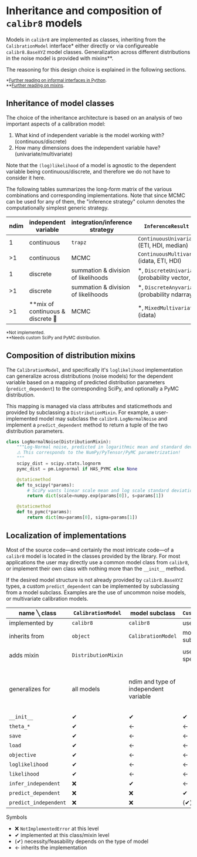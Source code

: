 # Inheritance and composition of `calibr8` models
Models in `calibr8` are implemented as classes, inheriting from the `CalibrationModel` interface* either directly or via configureable `calibr8.BaseXYZ` model classes.
Generalization across different distributions in the noise model is provided with mixins**.

The reasoning for this design choice is explained in the following sections.

<sup>*[Further reading on informal interfaces in Python](https://realpython.com/python-interface/).</sup></br>
<sup>**[Further reading on mixins](https://realpython.com/inheritance-composition-python/#mixing-features-with-mixin-classes).</sup></br>

## Inheritance of model classes
The choice of the inheritance architecture is based on an analysis of two important aspects of a calibration model:
1. What kind of independent variable is the model working with? (continuous/discrete)
2. How many dimensions does the independent variable have? (univariate/multivariate)

Note that the `(log)likelihood` of a model is agnostic to the dependent variable being continuous/discrete, and therefore we do not have to consider it here.

The following tables summarizes the long-form matrix of the various combinations and corresponding implementations.
Note that since MCMC can be used for any of them, the "inference strategy" column denotes the computationally simplest generic strategy.

| ndim | independent variable | integration/inference strategy | `InferenceResult` (properties) | model subclass |
|----------------|----------------------|--------------------|--------------------------------|----------------|
| 1 | continuous | `trapz` | `ContinuousUnivariateInference` (ETI, HDI, median) | `ContinuousUnivariateModel` |
| >1 | continuous | MCMC | `ContinuousMultivariateInference` (idata, ETI, HDI) | `ContinuousMultivariateModel` |
| 1 | discrete | summation & division of likelihoods | *, `DiscreteUnivariateInference` (probability vector, mode) | *, `DiscreteUnivariateModel` |
| >1 | discrete | summation & division of likelihoods | *, `DiscreteAnyvariateInference` (probability ndarray) | *, `DiscreteMultivariateModel` |
| >1 | **mix of continuous & discrete 🤯 | MCMC | *, `MixedMultivariateInference` (idata) | *, `MixedMultivariateModel` |

<sup>*Not implemented.</sup></br>
<sup>**Needs custom SciPy and PyMC distribution.</sup>

## Composition of distribution mixins
The `CalibrationModel`, and specifically it's `loglikelihood` implementation can generalize across distributions (noise models) for the dependent variable based on a mapping of predicted distribution parameters (`predict_dependent`) to the corresponding SciPy, and optionally a PyMC distribution.

This mapping is managed via class attributes and staticmethods and provided by subclassing a `DistributionMixin`.
For example, a user-implemented model may subclass the `calibr8.LogNormalNoise` and implement a `predict_dependent` method to return a tuple of the two distribution parameters.

```python
class LogNormalNoise(DistributionMixin):
    """Log-Normal noise, predicted in logarithmic mean and standard deviation.
    ⚠ This corresponds to the NumPy/PyTensor/PyMC parametrization!
    """
    scipy_dist = scipy.stats.lognorm
    pymc_dist = pm.Lognormal if HAS_PYMC else None

    @staticmethod
    def to_scipy(*params):
        # SciPy wants linear scale mean and log scale standard deviation!
        return dict(scale=numpy.exp(params[0]), s=params[1])

    @staticmethod
    def to_pymc(*params):
        return dict(mu=params[0], sigma=params[1])
```

## Localization of implementations
Most of the source code—and certainly the most intricate code—of a `calibr8` model is located in the classes provided by the library.
For most applications the user may directly use a common model class from `calibr8`, or implement their own class with nothing more than the `__init__` method.

If the desired model structure is not already provided by `calibr8.BaseXYZ` types, a custom `predict_dependent` can be implemented by subclassing from a model subclass.
Examples are the use of uncommon noise models, or multivariate calibration models.

| name ╲ class | `CalibrationModel` | model subclass | `CustomModel` | `BaseXYZ` | `UserModel` |
|--------------|--------------------|----------------|---------------|-----------|-------------|
| implemented by | `calibr8` | `calibr8` | user | `calibr8` | user
| inherits from | `object` | `CalibrationModel` | model subclass | model subclass | `BaseXYZ` |
| adds mixin | `DistributionMixin` |  | user-specified | `NormalNoise` or `StudentTNoise` | |
| generalizes for | all models | ndim and type of</br>independent variable | | common model structures</br> (e.g. univariate polynomial)
| `__init__` | ✔ | ✔ | ✔ | (✔) | ✔ |
| `theta_*` | ✔ | ← | ← | ← | ← |
| `save` | ✔ | ← | ← | ← | ← |
| `load` | ✔ | ← | ← | ← | ← |
| `objective` | ✔ | ← | ← | ← | ← |
| `loglikelihood` | ✔ | ← | ← | ← | ← |
| `likelihood` | ✔ | ← | ← | ← | ← |
| `infer_independent` | ❌ | ✔ | ← | ← | ← |
| `predict_dependent` | ❌ | ❌ | ✔ | ✔ | ← |
| `predict_independent` | ❌ | ❌ | (✔) | (✔) | ← |


Symbols
* ❌ `NotImplementedError` at this level
* ✔ implemented at this class/mixin level
* (✔) necessity/feasability depends on the type of model
* ← inherits the implementation
